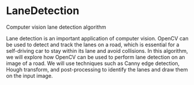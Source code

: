 # LaneDetection
Computer vision lane detection algorithm

Lane detection is an important application of computer vision. OpenCV can be used to detect and track the lanes on a road, which is essential for a self-driving car to stay within its lane and avoid collisions. In this algorithm, we will explore how OpenCV can be used to perform lane detection on an image of a road. We will use techniques such as Canny edge detection, Hough transform, and post-processing to identify the lanes and draw them on the input image.
